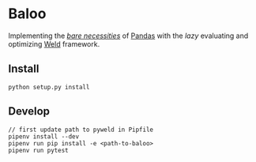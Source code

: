 # Baloo

Implementing the [*bare necessities*](https://www.youtube.com/watch?v=08NlhjpVFsU) 
of [Pandas](https://pandas.pydata.org/) with the *lazy* evaluating
and optimizing [Weld](https://github.com/weld-project/weld) framework.

## Install
    python setup.py install

## Develop
    // first update path to pyweld in Pipfile
    pipenv install --dev
    pipenv run pip install -e <path-to-baloo>
    pipenv run pytest
